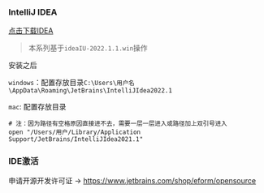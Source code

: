 ### IntelliJ IDEA

[点击下载IDEA](https://www.jetbrains.com/zh-cn/idea/download/#section=windows)

> 本系列基于`ideaIU-2022.1.1.win`操作


安装之后

`windows`：配置存放目录`C:\Users\用户名\AppData\Roaming\JetBrains\IntelliJIdea2022.1`

`mac`: 配置存放目录

```
# 注：因为路径有空格原因直接进不去，需要一层一层进入或路径加上双引号进入
open "/Users/用户/Library/Application Support/JetBrains/IntelliJIdea2021.1"
```

### IDE激活

申请开源开发许可证 ->  https://www.jetbrains.com/shop/eform/opensource
